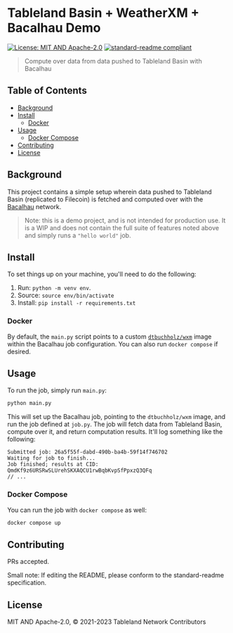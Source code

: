 # Tableland Basin + WeatherXM + Bacalhau Demo

[![License: MIT AND Apache-2.0](https://img.shields.io/badge/License-MIT%20AND%20Apache--2.0-blue.svg)](./LICENSE)
[![standard-readme compliant](https://img.shields.io/badge/standard--readme-OK-green.svg)](https://github.com/RichardLitt/standard-readme)

> Compute over data from data pushed to Tableland Basin with Bacalhau

## Table of Contents

- [Background](#background)
- [Install](#install)
  - [Docker](#docker)
- [Usage](#usage)
  - [Docker Compose](#docker-compose)
- [Contributing](#contributing)
- [License](#license)

## Background

This project contains a simple setup wherein data pushed to Tableland Basin (replicated to Filecoin) is fetched and computed over with the [Bacalhau](https://www.bacalhau.org/) network.

> Note: this is a demo project, and is not intended for production use. It is a WIP and does not contain the full suite of features noted above and simply runs a `"hello world"` job.

## Install

To set things up on your machine, you'll need to do the following:

1. Run: `python -m venv env`.
2. Source: `source env/bin/activate`
3. Install: `pip install -r requirements.txt`

### Docker

By default, the `main.py` script points to a custom [`dtbuchholz/wxm`](https://hub.docker.com/repository/docker/dtbuchholz/wxm/tags?page=1&ordering=last_updated) image within the Bacalhau job configuration. You can also run `docker compose` if desired.

## Usage

To run the job, simply run `main.py`:

```sh
python main.py
```

This will set up the Bacalhau job, pointing to the `dtbuchholz/wxm` image, and run the job defined at `job.py`. The job will fetch data from Tableland Basin, compute over it, and return computation results. It'll log something like the following:

```
Submitted job: 26a5f55f-dabd-490b-ba4b-59f14f746702
Waiting for job to finish...
Job finished; results at CID: QmdKf9z6URSRwSLUrehSKXAQCU1rwBqbKvpSfPpxzQ3QFq
// ...
```

### Docker Compose

You can run the job with `docker compose` as well:

```sh
docker compose up
```

## Contributing

PRs accepted.

Small note: If editing the README, please conform to the standard-readme specification.

## License

MIT AND Apache-2.0, © 2021-2023 Tableland Network Contributors

